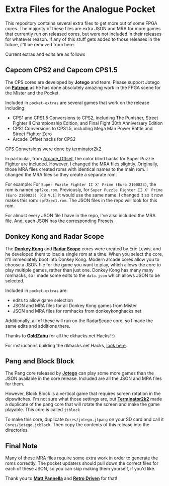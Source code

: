 # Extra Files for the Analogue Pocket

This repository contains several extra files to get more out of some FPGA cores. The majority of these files are extra JSON and MRA for more games that currently run on released cores, but were not included in their releases for whatever reason. If any of this stuff gets added to those releases in the future, it'll be removed from here.

Current extras and edits are as follows

## Capcom CPS2 and Capcom CPS1.5

The CPS cores are developed by <b>Jotego</b> and team. Please support Jotego on <b><a href="https://www.patreon.com/jotego">Patreon</a></b> as he has done absolutely amazing work in the FPGA scene for the Mister and the Pocket.

Included in `pocket-extras` are several games that work on the release including: 
- CPS1 and CPS1.5 Conversions to CPS2, including The Punisher, Street Fighter II Championship Edition, and Final Fight 30th Anniversary Edition
- CPS1 Conversions to CPS1.5, including Mega Man Power Battle and Street Fighter Zero
- Arcade_Offset hacks for CPS2

CPS Conversions were done by <a href="https://github.com/terminator2k2">terminator2k2</a>.

In particular, from <a href="https://github.com/atrac17/Arcade_Offset">Arcade_Offset</a>, the color blind hacks for Super Puzzle Fighter are included. However, I changed the MRA files slightly. Originally, those MRA files created roms with identical names to the main rom. I changed the MRA files so they create a separate rom.

For example: For `Super Puzzle Fighter II X' Prime (Euro 2100823)`, the rom is named `spf2xe.rom`. Previously, for `Super Puzzle Fighter II X' Prime (Euro 2100823) [CB V.1]` it would use the same name. I changed it so it now makes this rom: `spf2xec1.rom`. The JSON files in the repo will look for this rom.

For almost every JSON file I have in the repo, I've also included the MRA file. And, each JSON has the corresponding Presets.

## Donkey Kong and Radar Scope

The <b><a href="https://github.com/ericlewis/openFPGA-DonkeyKong">Donkey Kong</a></b> and <b><a href="https://github.com/ericlewis/openFPGA-RadarScope">Radar Scope</a></b> cores were created by Eric Lewis, and he developed them to load a single rom at a time.  When you select the core, it'll immediately boot into Donkey Kong. Modern arcade cores allow you to choose a JSON file for the game you want to play, which allows the core to play multiple games, rather than just one.  Donkey Kong has many many romhacks, so I made some edits to the `data.json` which allows JSON to be selected.

Included in `pocket-extras` are:
- edits to allow game selection
- JSON and MRA files for all Donkey Kong games from Mister
- JSON and MRA files for romhacks from donkeykonghacks.net

Additionally, all of these will run on the RadarScope core, so I made the same edits and additions there.

Thanks to <b><a href="https://github.com/GoldZabu">GoldZabu</a></b> for all the dkhacks.net Hacks! :)

For instructions building the dkhacks.net Hacks, <a href="/Assets/donkeykong/mra/donkeykonghacks.net/README.md">look here</a>.

## Pang and Block Block

The Pang core released by <b><a href="https://www.patreon.com/jotego">Jotego</a></b> can play some more games than the JSON available in the core release.  Included are all the JSON and MRA files for them.

However, Block Block is a vertical game that requires screen rotation in the dipswitches. I'm not sure what those settings are, but <b><a href="https://github.com/terminator2k2">Terminator2k2</a></b> made a duplicate of the pang core that will rotate the screen and make the game playable. This core is called `jtblock`

To make this core, duplicate `Cores/jotego.jtpang` on your SD card and call it `Cores/jotego.jtblock`. Then copy the contents of this release into the directories.

## Final Note

Many of these MRA files require some extra work in order to generate the roms correctly. The pocket updaters should pull down the correct files for each of these JSON, so you can skip making them yourself, if you'd like.

Thank you to <b><a href="https://github.com/mattpannella">Matt Pannella</a></b> and <b><a href="https://github.com/retrodriven">Retro Driven</a></b> for that!